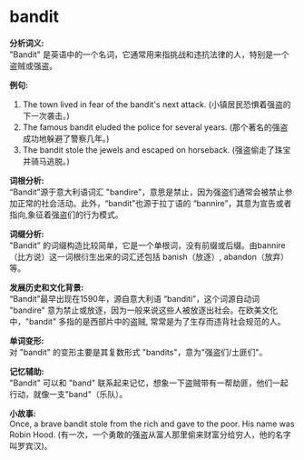 # bandit

**分析词义:**  
"Bandit" 是英语中的一个名词，它通常用来指挑战和违抗法律的人，特别是一个盗贼或强盗。

  

**例句:**

  

1.  The town lived in fear of the bandit's next attack. (小镇居民恐惧着强盗的下一次袭击。)
2.  The famous bandit eluded the police for several years. (那个著名的强盗成功地躲避了警察几年。)
3.  The bandit stole the jewels and escaped on horseback. (强盗偷走了珠宝并骑马逃脱。)

  

**词根分析:**  
“Bandit”源于意大利语词汇 "bandire"，意思是禁止，因为强盗们通常会被禁止参加正常的社会活动。此外，“bandit”也源于拉丁语的 “bannire”，其意为宣告或者指向,象征着强盗们的行为模式。

  

**词缀分析:**  
"Bandit" 的词缀构造比较简单，它是一个单根词，没有前缀或后缀。由bannire（比方说）这一词根衍生出来的词汇还包括 banish（放逐）, abandon（放弃）等。

  

**发展历史和文化背景:**  
“Bandit”最早出现在1590年，源自意大利语 “banditi”，这个词源自动词 "bandire" 意为禁止或放逐，因为一般来说这些人被放逐出社会。在欧美文化中，"bandit" 多指的是西部片中的盗贼, 常常是为了生存而违背社会规范的人。

  

**单词变形:**  
对 "bandit" 的变形主要是其复数形式 "bandits"，意为"强盗们/土匪们"。

  

**记忆辅助:**  
"Bandit" 可以和 "band" 联系起来记忆，想象一下盗贼带有一帮劫匪，他们一起行动，就像一支"band"（乐队）。

  

**小故事:**  
Once, a brave bandit stole from the rich and gave to the poor. His name was Robin Hood. (有一次，一个勇敢的强盗从富人那里偷来财富分给穷人，他的名字叫罗宾汉)。
